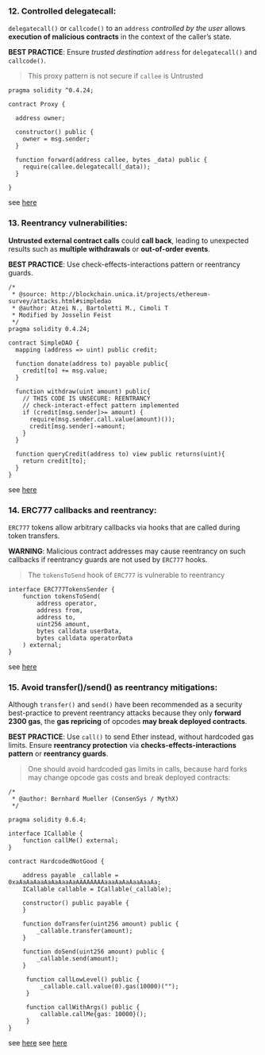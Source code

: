 ### 12. Controlled delegatecall:

`delegatecall()` or `callcode()` to an `address` *controlled by the user* allows **execution of malicious contracts** in the context of the caller’s state.

**BEST PRACTICE**: Ensure *trusted destination* `address` for `delegatecall()` and `callcode()`.

> This proxy pattern is not secure if `callee` is Untrusted

```solidity
pragma solidity ^0.4.24;

contract Proxy {

  address owner;

  constructor() public {
    owner = msg.sender;  
  }

  function forward(address callee, bytes _data) public {
    require(callee.delegatecall(_data));
  }

}
```

see [here](https://swcregistry.io/docs/SWC-112)

### 13. Reentrancy vulnerabilities:

**Untrusted external contract calls** could **call back**, leading to unexpected results such as **multiple withdrawals** or **out-of-order events**.

**BEST PRACTICE**: Use check-effects-interactions pattern or reentrancy guards.

```solidity
/*
 * @source: http://blockchain.unica.it/projects/ethereum-survey/attacks.html#simpledao
 * @author: Atzei N., Bartoletti M., Cimoli T
 * Modified by Josselin Feist
 */
pragma solidity 0.4.24;

contract SimpleDAO {
  mapping (address => uint) public credit;

  function donate(address to) payable public{
    credit[to] += msg.value;
  }

  function withdraw(uint amount) public{
    // THIS CODE IS UNSECURE: REENTRANCY
    // check-interact-effect pattern implemented
    if (credit[msg.sender]>= amount) {
      require(msg.sender.call.value(amount)());
      credit[msg.sender]-=amount;
    }
  }  

  function queryCredit(address to) view public returns(uint){
    return credit[to];
  }
}
```

see [here](https://swcregistry.io/docs/SWC-107)

### 14. ERC777 callbacks and reentrancy:

`ERC777` tokens allow arbitrary callbacks via hooks that are called during token transfers.

**WARNING**: Malicious contract addresses may cause reentrancy on such callbacks if reentrancy guards are not used by `ERC777` hooks.

> The `tokensToSend` hook of `ERC777` is vulnerable to reentrancy

```solidity
interface ERC777TokensSender {
    function tokensToSend(
        address operator,
        address from,
        address to,
        uint256 amount,
        bytes calldata userData,
        bytes calldata operatorData
    ) external;
}
```

see [here](https://quantstamp.com/blog/how-the-dforce-hacker-used-reentrancy-to-steal-25-million)

### 15. Avoid transfer()/send() as reentrancy mitigations:

Although `transfer()` and `send()` have been recommended as a security best-practice to prevent reentrancy attacks because they only **forward 2300 gas**, the **gas repricing** of opcodes **may break deployed contracts**.

**BEST PRACTICE**: Use `call()` to send Ether instead, without hardcoded gas limits. Ensure **reentrancy protection** via **checks-effects-interactions pattern** or **reentrancy guards**.

> One should avoid hardcoded gas limits in calls, because hard forks may change opcode gas costs and break deployed contracts:

```solidity
/*
 * @author: Bernhard Mueller (ConsenSys / MythX)
 */

pragma solidity 0.6.4;

interface ICallable {
    function callMe() external;
}

contract HardcodedNotGood {

    address payable _callable = 0xaAaAaAaaAaAaAaaAaAAAAAAAAaaaAaAaAaaAaaAa;
    ICallable callable = ICallable(_callable);

    constructor() public payable {
    }

    function doTransfer(uint256 amount) public {
        _callable.transfer(amount);
    }

    function doSend(uint256 amount) public {
        _callable.send(amount);
    }

     function callLowLevel() public {
         _callable.call.value(0).gas(10000)("");
     }

     function callWithArgs() public {
         callable.callMe{gas: 10000}();
     }
}
```

see [here](https://consensys.net/diligence/blog/2019/09/stop-using-soliditys-transfer-now/)
see [here](https://swcregistry.io/docs/SWC-134)
